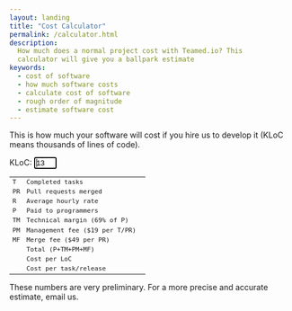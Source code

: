 ```yaml
---
layout: landing
title: "Cost Calculator"
permalink: /calculator.html
description:
  How much does a normal project cost with Teamed.io? This
  calculator will give you a ballpark estimate
keywords:
  - cost of software
  - how much software costs
  - calculate cost of software
  - rough order of magnitude
  - estimate software cost
---
```


This is how much your software will cost if you
hire us to develop it (KLoC means thousands of lines of code).

KLoC: <input id="kloc" name="kloc" value="13" style="width:3em" autofocus="autofocus"/>
<span id="error" style="display:none;color:red;font-size:0.8em"></span>

<style type="text/css">
.mm {
  text-align: right;
}
.tbl {
  width: 100%;
  font-size: 0.8em;
  font-family: monospace;
}
</style>
<table class="tbl">
  <colgroup>
    <col style="width:2em"/>
  </colgroup>
  <tbody>
    <tr><td>T</td><td>Completed tasks</td><td class="mm" id="t"></td></tr>
    <tr><td>PR</td><td>Pull requests merged</td><td class="mm" id="pr"></td></tr>
    <tr><td>R</td><td>Average hourly rate</td><td class="mm" id="r"></td></tr>
    <tr><td>P</td><td>Paid to programmers</td><td class="mm" id="p"></td></tr>
    <tr><td>TM</td><td>Technical margin (69% of P)</td><td class="mm" id="tm"></td></tr>
    <tr><td>PM</td><td>Management fee ($19 per T/PR)</td><td class="mm" id="pm"></td></tr>
    <tr><td>MF</td><td>Merge fee ($49 per PR)</td><td class="mm" id="mf"></td></tr>
    <tr><td></td><td>Total (P+TM+PM+MF)</td><td class="mm" id="total" style="font-weight:bold"></td></tr>
    <tr><td></td><td>Cost per LoC</td><td class="mm" id="cost"></td></tr>
    <tr><td></td><td>Cost per task/release</td><td class="mm" id="per-task"></td></tr>
  </tbody>
</table>

These numbers are very preliminary. For a more precise and
accurate estimate, email us.

<script type="text/javascript">
function dollars(val, fixed) {
  return '$' + val.toFixed(fixed);
}
$(document).ready(
  function() {
    $('#kloc').keyup(
      function () {
        var kloc = $(this).val(), $error = $('#error');
        if ($.isNumeric(kloc) && kloc >= 5 && kloc <= 200) {
          var loc = kloc * 1000,
            t = Math.round(loc / 40),
            pr = Math.round(t * 0.75),
            r = 30 - 12 * (kloc / 200),
            p = Math.round((t + pr) * r * 0.5),
            tm = Math.round(0.69 * p),
            pm = 19 * (t + pr),
            mf = 49 * pr,
            total = p + tm + pm + mf;
          $error.hide();
          $('#t').text(t);
          $('#pr').text(pr);
          $('#r').text(dollars(r, 2));
          $('#p').text(dollars(p, 0));
          $('#tm').text(dollars(tm, 0));
          $('#pm').text(dollars(pm, 0));
          $('#mf').text(dollars(mf, 0));
          $('#total').text(dollars(total));
          $('#cost').text(dollars(total / loc, 2));
          $('#per-task').text(dollars(total / t, 0));
        } else {
          $error.text('must be an integer, in 5..200 range').show();
          $('.mm').text('');
        }
      }
    ).keyup();
  }
);
</script>

